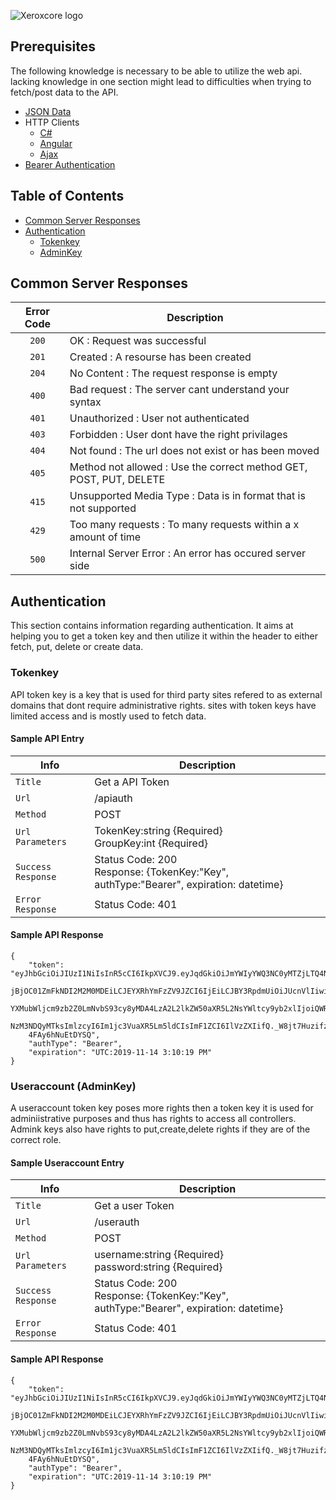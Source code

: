 ![Xeroxcore logo](https://github.com/Nasar165/Xeroxcore/blob/master/Xeroxcore_Logo.png)

## Prerequisites
The following knowledge is necessary to be able to utilize the web api.
lacking knowledge in one section might lead to difficulties when trying
to fetch/post data to the API.

* [JSON Data](https://www.json.org/)
* HTTP Clients 
  * [C#](https://docs.microsoft.com/en-us/dotnet/api/system.net.http.httpclient?view=netframework-4.8)
  * [Angular](https://angular.io/guide/http)
  * [Ajax](https://www.w3schools.com/js/js_ajax_http_send.asp)
* [Bearer Authentication](https://tools.ietf.org/html/rfc6750#section-2.1)

<!--ts-->
## Table of Contents
* [Common Server Responses](#common-server-responses)
* [Authentication](#Authentication)
  * [Tokenkey](#Tokenkey)
  * [AdminKey](#useraccount-adminkey)
<!--te-->

## Common Server Responses
| Error Code | Description |
| :---: | --- |
| `200` | OK : Request was successful |
| `201` | Created : A resourse has been created |
| `204` | No Content : The request response is empty |
| `400` | Bad request : The server cant understand your syntax |
| `401` | Unauthorized : User not authenticated |
| `403` | Forbidden : User dont have the right privilages |
| `404` | Not found : The url does not exist or has been moved |
| `405` | Method not allowed : Use the correct method GET, POST, PUT, DELETE |
| `415` | Unsupported Media Type : Data is in format that is not supported |
| `429` | Too many requests : To many requests within a x amount of time |
| `500` | Internal Server Error  : An error has occured server side |

## Authentication
This section contains information regarding authentication. It aims at
helping you to get a token key and then utilize it within the header to
either fetch, put, delete or create data.

### Tokenkey
API token key is a key that is used for third party sites refered to as 
external domains that dont require administrative rights. sites with
token keys have limited access and is mostly  used to fetch data.
#### Sample API Entry
| Info | Description |
| ------------- | ------------- |
| `Title` | Get a API Token |
| `Url` | /apiauth |
| `Method` | POST |
| `Url Parameters` | TokenKey:string {Required} <br/> GroupKey:int {Required} |
| `Success Response` | Status Code: 200 <br/> Response: {TokenKey:"Key", authType:"Bearer", expiration: datetime}|
| `Error Response` | Status Code: 401 |

#### Sample API Response
```
{
    "token": "eyJhbGciOiJIUzI1NiIsInR5cCI6IkpXVCJ9.eyJqdGkiOiJmYWIyYWQ3NC0yMTZjLTQ4N2MtY
    jBjOC01ZmFkNDI2M2M0MDEiLCJEYXRhYmFzZV9JZCI6IjEiLCJBY3RpdmUiOiJUcnVlIiwiaHR0cDovL3NjaGVt
    YXMubWljcm9zb2Z0LmNvbS93cy8yMDA4LzA2L2lkZW50aXR5L2NsYWltcy9yb2xlIjoiQWRtaW4iLCJleHAiOjE1
    NzM3NDQyMTksImlzcyI6Im1jc3VuaXR5Lm5ldCIsImF1ZCI6IlVzZXIifQ._W8jt7HuzifzEartVSCbDkVKAeFKx
    4FAy6hNuEtDYSQ",
    "authType": "Bearer",
    "expiration": "UTC:2019-11-14 3:10:19 PM"
}
```

### Useraccount (AdminKey)
A useraccount token key poses more rights then a token key it is used for
adminiistrative purposes and thus has rights to access all controllers.
Admink keys also have rights to put,create,delete rights if they are of the
correct role.
#### Sample Useraccount Entry
| Info | Description |
| ------------- | ------------- |
| `Title` | Get a user Token |
| `Url` | /userauth |
| `Method` | POST |
| `Url Parameters` | username:string {Required} <br/> password:string {Required} |
| `Success Response` | Status Code: 200 <br/> Response: {TokenKey:"Key", authType:"Bearer", expiration: datetime}|
| `Error Response` | Status Code: 401 |

#### Sample API Response
```
{
    "token": "eyJhbGciOiJIUzI1NiIsInR5cCI6IkpXVCJ9.eyJqdGkiOiJmYWIyYWQ3NC0yMTZjLTQ4N2MtY
    jBjOC01ZmFkNDI2M2M0MDEiLCJEYXRhYmFzZV9JZCI6IjEiLCJBY3RpdmUiOiJUcnVlIiwiaHR0cDovL3NjaGVt
    YXMubWljcm9zb2Z0LmNvbS93cy8yMDA4LzA2L2lkZW50aXR5L2NsYWltcy9yb2xlIjoiQWRtaW4iLCJleHAiOjE1
    NzM3NDQyMTksImlzcyI6Im1jc3VuaXR5Lm5ldCIsImF1ZCI6IlVzZXIifQ._W8jt7HuzifzEartVSCbDkVKAeFKx
    4FAy6hNuEtDYSQ",
    "authType": "Bearer",
    "expiration": "UTC:2019-11-14 3:10:19 PM"
}
```
